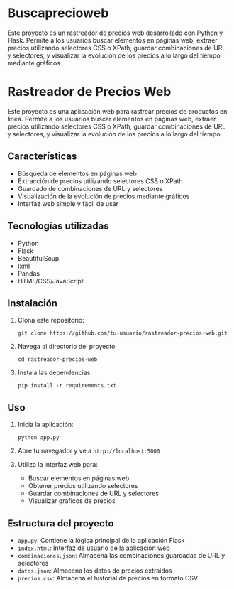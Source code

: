 # Buscaprecioweb
Este proyecto es un rastreador de precios web desarrollado con Python y Flask. Permite a los usuarios buscar elementos en páginas web, extraer precios utilizando selectores CSS o XPath, guardar combinaciones de URL y selectores, y visualizar la evolución de los precios a lo largo del tiempo mediante gráficos.

# Rastreador de Precios Web

Este proyecto es una aplicación web para rastrear precios de productos en línea. Permite a los usuarios buscar elementos en páginas web, extraer precios utilizando selectores CSS o XPath, guardar combinaciones de URL y selectores, y visualizar la evolución de los precios a lo largo del tiempo.

## Características

- Búsqueda de elementos en páginas web
- Extracción de precios utilizando selectores CSS o XPath
- Guardado de combinaciones de URL y selectores
- Visualización de la evolución de precios mediante gráficos
- Interfaz web simple y fácil de usar

## Tecnologías utilizadas

- Python
- Flask
- BeautifulSoup
- lxml
- Pandas
- HTML/CSS/JavaScript

## Instalación

1. Clona este repositorio:
   ```
   git clone https://github.com/tu-usuario/rastreador-precios-web.git
   ```

2. Navega al directorio del proyecto:
   ```
   cd rastreador-precios-web
   ```

3. Instala las dependencias:
   ```
   pip install -r requirements.txt
   ```

## Uso

1. Inicia la aplicación:
   ```
   python app.py
   ```

2. Abre tu navegador y ve a `http://localhost:5000`

3. Utiliza la interfaz web para:
   - Buscar elementos en páginas web
   - Obtener precios utilizando selectores
   - Guardar combinaciones de URL y selectores
   - Visualizar gráficos de precios

## Estructura del proyecto

- `app.py`: Contiene la lógica principal de la aplicación Flask
- `index.html`: Interfaz de usuario de la aplicación web
- `combinaciones.json`: Almacena las combinaciones guardadas de URL y selectores
- `datos.json`: Almacena los datos de precios extraídos
- `precios.csv`: Almacena el historial de precios en formato CSV

